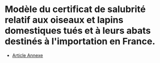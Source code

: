 # Modèle du certificat de salubrité relatif aux oiseaux et lapins domestiques tués et à leurs abats destinés à l'importation en France.

- [Article Annexe](article-annexe.md)

